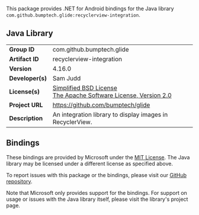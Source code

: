 This package provides .NET for Android bindings for the Java library `com.github.bumptech.glide:recyclerview-integration`.

## Java Library

| | |
|-|-|
| **Group ID** | com.github.bumptech.glide |
| **Artifact ID** | recyclerview-integration |
| **Version** | 4.16.0 |
| **Developer(s)** | Sam Judd |
| **License(s)** | [Simplified BSD License](http://www.opensource.org/licenses/bsd-license)<br/>[The Apache Software License, Version 2.0](http://www.apache.org/licenses/LICENSE-2.0.txt) |
| **Project URL** | https://github.com/bumptech/glide |
| **Description** | An integration library to display images in RecyclerView. |

## Bindings

These bindings are provided by Microsoft under the [MIT License](https://opensource.org/licenses/MIT). The Java
library may be licensed under a different license as specified above.

To report issues with this package or the bindings, please visit our [GitHub repository](https://aka.ms/android-libraries).

Note that Microsoft only provides support for the bindings. For support on
usage or issues with the Java library itself, please visit the library's project page.
